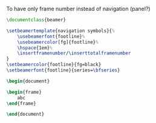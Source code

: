 To have only frame number instead of navigation (panel?)

```tex
\documentclass{beamer}

\setbeamertemplate{navigation symbols}{%
    \usebeamerfont{footline}%
    \usebeamercolor[fg]{footline}%
    \hspace{1em}%
    \insertframenumber/\inserttotalframenumber
}
\setbeamercolor{footline}{fg=black}
\setbeamerfont{footline}{series=\bfseries}

\begin{document}

\begin{frame}
    abc
\end{frame} 

\end{document}

```
